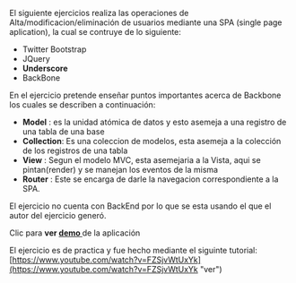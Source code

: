 El siguiente ejercicios realiza las operaciones de Alta/modificacion/eliminación de usuarios
mediante una SPA (single page aplication), la cual se contruye de lo siguiente:

 * Twitter Bootstrap 
 * JQuery 
 * **Underscore**
 * BackBone

En el ejercicio pretende enseñar puntos importantes acerca de Backbone los cuales se describen a continuación:

 * **Model** :  es la unidad atómica de datos y esto asemeja a una registro de una tabla de una base
 * **Collection**: 	Es una coleccion de modelos, esta asemeja a la colección de los registros de una tabla
 * **View**	: Segun el modelo MVC, esta asemejaria a la Vista, aqui se pintan(render) y se manejan los eventos de la misma
 *  **Router** : Este se encarga de darle la navegacion correspondiente a la SPA.

El ejercicio no cuenta con BackEnd por lo que se esta usando el que el autor del ejercicio generó.

Clic  para **ver [demo ](http://habacuchernandez.com/examples/backbone/manejador-de-usuarios/ "ver")** de la aplicación

El ejercicio es de practica y fue hecho mediante el siguinte tutorial: 
[https://www.youtube.com/watch?v=FZSjvWtUxYk](https://www.youtube.com/watch?v=FZSjvWtUxYk "ver")
